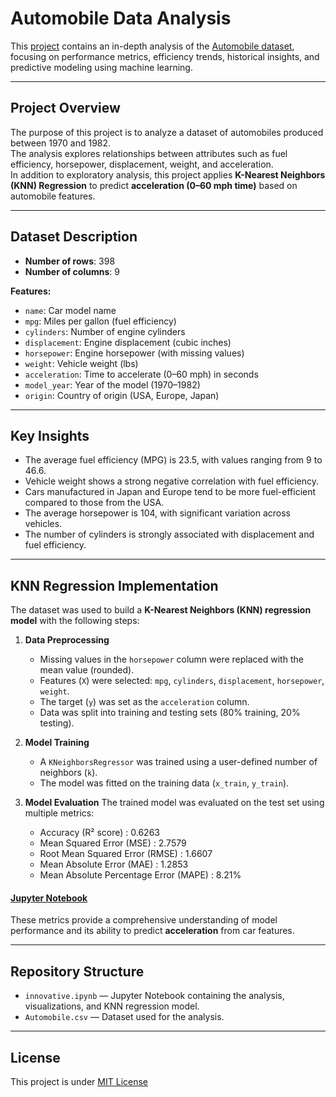 # Automobile Data Analysis

This [project](https://github.com/mechahuman/Automobile-Data-Analysis/) contains an in-depth analysis of the [Automobile dataset](https://www.kaggle.com/datasets/tawfikelmetwally/automobile-dataset ), focusing on performance metrics, efficiency trends, historical insights, and predictive modeling using machine learning.

---

## Project Overview

The purpose of this project is to analyze a dataset of automobiles produced between 1970 and 1982.  
The analysis explores relationships between attributes such as fuel efficiency, horsepower, displacement, weight, and acceleration.  
In addition to exploratory analysis, this project applies **K-Nearest Neighbors (KNN) Regression** to predict **acceleration (0–60 mph time)** based on automobile features.


---

## Dataset Description

- **Number of rows**: 398  
- **Number of columns**: 9  

**Features:**
- `name`: Car model name  
- `mpg`: Miles per gallon (fuel efficiency)  
- `cylinders`: Number of engine cylinders  
- `displacement`: Engine displacement (cubic inches)  
- `horsepower`: Engine horsepower (with missing values)  
- `weight`: Vehicle weight (lbs)  
- `acceleration`: Time to accelerate (0–60 mph) in seconds  
- `model_year`: Year of the model (1970–1982)  
- `origin`: Country of origin (USA, Europe, Japan)  

---

## Key Insights

- The average fuel efficiency (MPG) is 23.5, with values ranging from 9 to 46.6.  
- Vehicle weight shows a strong negative correlation with fuel efficiency.  
- Cars manufactured in Japan and Europe tend to be more fuel-efficient compared to those from the USA.  
- The average horsepower is 104, with significant variation across vehicles.  
- The number of cylinders is strongly associated with displacement and fuel efficiency.  

---

## KNN Regression Implementation

The dataset was used to build a **K-Nearest Neighbors (KNN) regression model** with the following steps:

1. **Data Preprocessing**
   - Missing values in the `horsepower` column were replaced with the mean value (rounded).  
   - Features (`X`) were selected: `mpg`, `cylinders`, `displacement`, `horsepower`, `weight`.  
   - The target (`y`) was set as the `acceleration` column.  
   - Data was split into training and testing sets (80% training, 20% testing).  

2. **Model Training**
   - A `KNeighborsRegressor` was trained using a user-defined number of neighbors (`k`).  
   - The model was fitted on the training data (`x_train`, `y_train`).  

3. **Model Evaluation**
   The trained model was evaluated on the test set using multiple metrics:
   - Accuracy (R² score)  : 0.6263
   - Mean Squared Error (MSE)  : 2.7579
   - Root Mean Squared Error (RMSE)  : 1.6607
   - Mean Absolute Error (MAE)  : 1.2853
   - Mean Absolute Percentage Error (MAPE)  : 8.21%
  
#### [Jupyter Notebook](datasetanalysis.ipynb)

These metrics provide a comprehensive understanding of model performance and its ability to predict **acceleration** from car features.

---

## Repository Structure

- `innovative.ipynb` — Jupyter Notebook containing the analysis, visualizations, and KNN regression model.  
- `Automobile.csv` — Dataset used for the analysis.  

---

## License
This project is under [MIT License](LICENSE)
